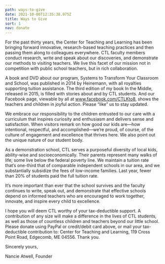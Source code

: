 ```yaml
---
path: ways-to-give
date: 2021-10-06T12:35:38.975Z
title: Ways to Give
sort: 1
nav: donate
---
```


For the past thirty years, the Center for Teaching and Learning has been bringing forward innovative, research-based teaching practices and then passing them along to colleagues everywhere. CTL faculty members conduct research, write and speak about our discoveries, and demonstrate our methods to visiting teachers. We live this facet of our mission not in competition with public school teachers, but in rich collaboration.

A book and DVD about our program, Systems to Transform Your Classroom and School, was published in 2014 by Heinemann, with all royalties supporting tuition assistance. The third edition of my book In the Middle, released in 2015, is filled with stories about and by CTL students. And our Facebook page, viewable by all at www.facebook.com/CTLKto8, shows the teachers and children in joyful action. Please “like” us to stay updated.

We embrace our responsibility to the children entrusted to our care with a curriculum that inspires curiosity and enthusiasm and delivers sense and satisfaction. When visitors remark on how good our kids are—how intentional, respectful, and accomplished—we’re proud, of course, of the culture of engagement and excellence that thrives here. We also point out the unique nature of our student body.

As a demonstration school, CTL serves a purposeful diversity of local kids, ability-wise and socioeconomically. Their parents represent many walks of life; some live below the federal poverty line. We maintain a tuition rate that’s one-third that of comparable independent schools in our area, and we substantially subsidize the fees of low-income families. Last year, fewer than 20% of students paid the full tuition rate.

It’s more important than ever that the school survives and the faculty continues to write, speak out, and demonstrate that effective schools depend on informed teachers who are encouraged to work together, innovate, and inspire every child to excellence.

I hope you will deem CTL worthy of your tax-deductible support. A contribution of any size will make a difference in the lives of CTL students, as well as those of countless children and teachers beyond our little school. Please donate using PayPal or credit/debit card above, or mail your tax-deductible contribution to: Center for Teaching and Learning, 119 Cross Point Road, Edgecomb, ME 04556. Thank you.

Sincerely yours,

Nancie Atwell, Founder
